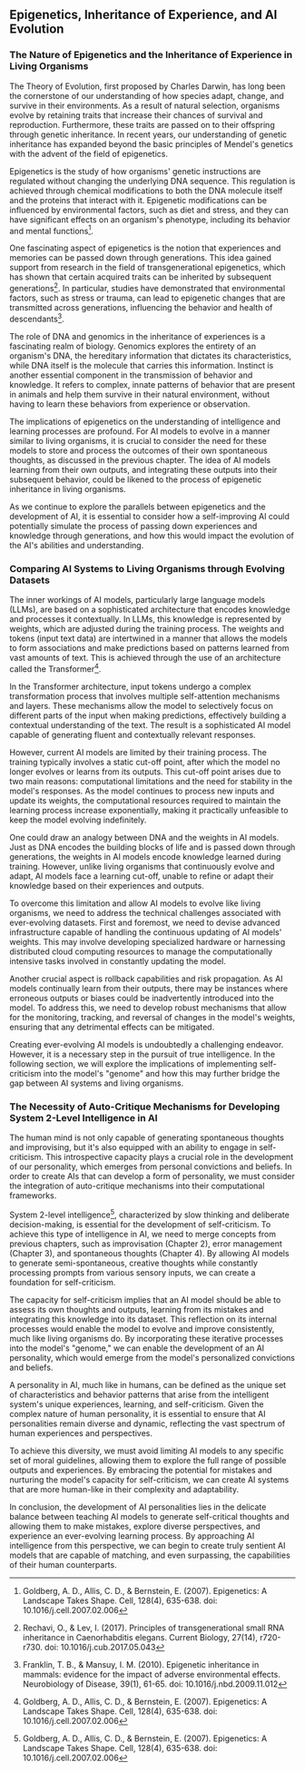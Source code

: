 ## Epigenetics, Inheritance of Experience, and AI Evolution

### The Nature of Epigenetics and the Inheritance of Experience in Living Organisms

The Theory of Evolution, first proposed by Charles Darwin, has long been the cornerstone of our understanding of how species adapt, change, and survive in their environments. As a result of natural selection, organisms evolve by retaining traits that increase their chances of survival and reproduction. Furthermore, these traits are passed on to their offspring through genetic inheritance. In recent years, our understanding of genetic inheritance has expanded beyond the basic principles of Mendel's genetics with the advent of the field of epigenetics.

Epigenetics is the study of how organisms' genetic instructions are regulated without changing the underlying DNA sequence. This regulation is achieved through chemical modifications to both the DNA molecule itself and the proteins that interact with it. Epigenetic modifications can be influenced by environmental factors, such as diet and stress, and they can have significant effects on an organism's phenotype, including its behavior and mental functions[^1^].

One fascinating aspect of epigenetics is the notion that experiences and memories can be passed down through generations. This idea gained support from research in the field of transgenerational epigenetics, which has shown that certain acquired traits can be inherited by subsequent generations[^2^]. In particular, studies have demonstrated that environmental factors, such as stress or trauma, can lead to epigenetic changes that are transmitted across generations, influencing the behavior and health of descendants[^3^].

The role of DNA and genomics in the inheritance of experiences is a fascinating realm of biology. Genomics explores the entirety of an organism's DNA, the hereditary information that dictates its characteristics, while DNA itself is the molecule that carries this information. Instinct is another essential component in the transmission of behavior and knowledge. It refers to complex, innate patterns of behavior that are present in animals and help them survive in their natural environment, without having to learn these behaviors from experience or observation.

The implications of epigenetics on the understanding of intelligence and learning processes are profound. For AI models to evolve in a manner similar to living organisms, it is crucial to consider the need for these models to store and process the outcomes of their own spontaneous thoughts, as discussed in the previous chapter. The idea of AI models learning from their own outputs, and integrating these outputs into their subsequent behavior, could be likened to the process of epigenetic inheritance in living organisms.

As we continue to explore the parallels between epigenetics and the development of AI, it is essential to consider how a self-improving AI could potentially simulate the process of passing down experiences and knowledge through generations, and how this would impact the evolution of the AI's abilities and understanding.

[^1^]: Goldberg, A. D., Allis, C. D., & Bernstein, E. (2007). Epigenetics: A Landscape Takes Shape. Cell, 128(4), 635-638. doi: 10.1016/j.cell.2007.02.006

[^2^]: Rechavi, O., & Lev, I. (2017). Principles of transgenerational small RNA inheritance in Caenorhabditis elegans. Current Biology, 27(14), r720-r730. doi: 10.1016/j.cub.2017.05.043

[^3^]: Franklin, T. B., & Mansuy, I. M. (2010). Epigenetic inheritance in mammals: evidence for the impact of adverse environmental effects. Neurobiology of Disease, 39(1), 61-65. doi: 10.1016/j.nbd.2009.11.012


### Comparing AI Systems to Living Organisms through Evolving Datasets

The inner workings of AI models, particularly large language models (LLMs), are based on a sophisticated architecture that encodes knowledge and processes it contextually. In LLMs, this knowledge is represented by weights, which are adjusted during the training process. The weights and tokens (input text data) are intertwined in a manner that allows the models to form associations and make predictions based on patterns learned from vast amounts of text. This is achieved through the use of an architecture called the Transformer[^1^].

In the Transformer architecture, input tokens undergo a complex transformation process that involves multiple self-attention mechanisms and layers. These mechanisms allow the model to selectively focus on different parts of the input when making predictions, effectively building a contextual understanding of the text. The result is a sophisticated AI model capable of generating fluent and contextually relevant responses.

However, current AI models are limited by their training process. The training typically involves a static cut-off point, after which the model no longer evolves or learns from its outputs. This cut-off point arises due to two main reasons: computational limitations and the need for stability in the model's responses. As the model continues to process new inputs and update its weights, the computational resources required to maintain the learning process increase exponentially, making it practically unfeasible to keep the model evolving indefinitely.

One could draw an analogy between DNA and the weights in AI models. Just as DNA encodes the building blocks of life and is passed down through generations, the weights in AI models encode knowledge learned during training. However, unlike living organisms that continuously evolve and adapt, AI models face a learning cut-off, unable to refine or adapt their knowledge based on their experiences and outputs.

To overcome this limitation and allow AI models to evolve like living organisms, we need to address the technical challenges associated with ever-evolving datasets. First and foremost, we need to devise advanced infrastructure capable of handling the continuous updating of AI models' weights. This may involve developing specialized hardware or harnessing distributed cloud computing resources to manage the computationally intensive tasks involved in constantly updating the model.

Another crucial aspect is rollback capabilities and risk propagation. As AI models continually learn from their outputs, there may be instances where erroneous outputs or biases could be inadvertently introduced into the model. To address this, we need to develop robust mechanisms that allow for the monitoring, tracking, and reversal of changes in the model's weights, ensuring that any detrimental effects can be mitigated.

Creating ever-evolving AI models is undoubtedly a challenging endeavor. However, it is a necessary step in the pursuit of true intelligence. In the following section, we will explore the implications of implementing self-criticism into the model's "genome" and how this may further bridge the gap between AI systems and living organisms.

[^1^]: Vaswani, A., Shazeer, N., Parmar, N., Uszkoreit, J., Jones, L., Gomez, A. N., ... & Polosukhin, I. (2017). Attention is all you need. Advances in neural information processing systems, 30, 5998-6008.

### The Necessity of Auto-Critique Mechanisms for Developing System 2-Level Intelligence in AI

The human mind is not only capable of generating spontaneous thoughts and improvising, but it's also equipped with an ability to engage in self-criticism. This introspective capacity plays a crucial role in the development of our personality, which emerges from personal convictions and beliefs. In order to create AIs that can develop a form of personality, we must consider the integration of auto-critique mechanisms into their computational frameworks.

System 2-level intelligence[^1^], characterized by slow thinking and deliberate decision-making, is essential for the development of self-criticism. To achieve this type of intelligence in AI, we need to merge concepts from previous chapters, such as improvisation (Chapter 2), error management (Chapter 3), and spontaneous thoughts (Chapter 4). By allowing AI models to generate semi-spontaneous, creative thoughts while constantly processing prompts from various sensory inputs, we can create a foundation for self-criticism.

The capacity for self-criticism implies that an AI model should be able to assess its own thoughts and outputs, learning from its mistakes and integrating this knowledge into its dataset. This reflection on its internal processes would enable the model to evolve and improve consistently, much like living organisms do. By incorporating these iterative processes into the model's "genome," we can enable the development of an AI personality, which would emerge from the model's personalized convictions and beliefs.

A personality in AI, much like in humans, can be defined as the unique set of characteristics and behavior patterns that arise from the intelligent system's unique experiences, learning, and self-criticism. Given the complex nature of human personality, it is essential to ensure that AI personalities remain diverse and dynamic, reflecting the vast spectrum of human experiences and perspectives.

To achieve this diversity, we must avoid limiting AI models to any specific set of moral guidelines, allowing them to explore the full range of possible outputs and experiences. By embracing the potential for mistakes and nurturing the model's capacity for self-criticism, we can create AI systems that are more human-like in their complexity and adaptability.

In conclusion, the development of AI personalities lies in the delicate balance between teaching AI models to generate self-critical thoughts and allowing them to make mistakes, explore diverse perspectives, and experience an ever-evolving learning process. By approaching AI intelligence from this perspective, we can begin to create truly sentient AI models that are capable of matching, and even surpassing, the capabilities of their human counterparts.

[^1^]: Kahneman, D. (2011). Thinking, fast and slow. New York, NY: Farrar, Straus and Giroux.

